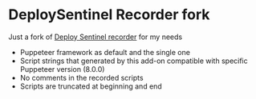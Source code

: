 # DeploySentinel Recorder fork

Just a fork of
[Deploy Sentinel recorder](https://github.com/DeploySentinel/Recorder) for my
needs

- Puppeteer framework as default and the single one
- Script strings that generated by this add-on compatible with specific
  Puppeteer version (8.0.0)
- No comments in the recorded scripts
- Scripts are truncated at beginning and end
